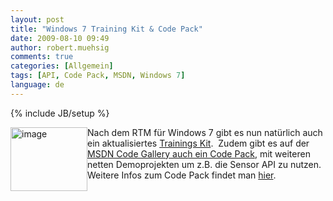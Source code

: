 ```yaml
---
layout: post
title: "Windows 7 Training Kit & Code Pack"
date: 2009-08-10 09:49
author: robert.muehsig
comments: true
categories: [Allgemein]
tags: [API, Code Pack, MSDN, Windows 7]
language: de
---
```

{% include JB/setup %}
<p><a href="{{BASE_PATH}}/assets/wp-images/image806.png"><img style="border-bottom: 0px; border-left: 0px; display: inline; margin-left: 0px; border-top: 0px; margin-right: 0px; border-right: 0px" title="image" border="0" alt="image" align="left" src="{{BASE_PATH}}/assets/wp-images/image-thumb784.png" width="123" height="102" /></a>Nach dem RTM für Windows 7 gibt es nun natürlich auch ein aktualisiertes <a href="http://www.microsoft.com/downloads/details.aspx?displaylang=en&amp;FamilyID=1c333f06-fadb-4d93-9c80-402621c600e7#tm">Trainings Kit</a>.&#160; Zudem gibt es auf der <a href="http://code.msdn.microsoft.com/WindowsAPICodePack/Release/ProjectReleases.aspx?ReleaseId=3077">MSDN Code Gallery auch ein Code Pack</a>, mit weiteren netten Demoprojekten um z.B. die Sensor API zu nutzen. Weitere Infos zum Code Pack findet man <a href="http://blogs.msdn.com/charlie/archive/2009/08/07/windows-7-code-pack-v-1-0-released.aspx">hier</a>.</p>
